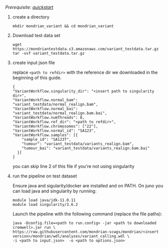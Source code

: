 

*Prerequisite: [quickstart](README.md)*


1. create a directory 
    ```
    mkdir mondrian_variant && cd mondrian_variant
    ```
2. Download test data set

    ```
    wget https://mondriantestdata.s3.amazonaws.com/variant_testdata.tar.gz
    tar -xvf variant_testdata.tar.gz
    ```

2. create input json file

    replace `<path to refdir>` with the reference dir we downloaded in the beginning of this guide.
    
    ```
    {
    "VariantWorkflow.singularity_dir": "<insert path to singularity dir>",
    "VariantWorkflow.normal_bam": "variant_testdata/normal_realign.bam",
    "VariantWorkflow.normal_bai": "variant_testdata/normal_realign.bam.bai",
    "VariantWorkflow.numThreads": 8,
    "VariantWorkflow.ref_dir": "<path to refdir>",
    "VariantWorkflow.chromosomes": ["22"],
    "VariantWorkflow.normal_id": "SA123",
    "VariantWorkflow.samples": [{
        "sample_id": "SA123T",
        "tumour": "variant_testdata/variants_realign.bam",
        "tumour_bai": "variant_testdata/variants_realign.bam.bai"
      }]
    }
    ```
    you can skip line 2 of this file if you're not using singularity 

4. run the pipeline on test dataset

    Ensure java and sigularity/docker are installed and on PATH. On juno you can load  java and singularity by running:
    
    ```
    module load java/jdk-11.0.11
    module load singularity/3.6.2
    ```
    
    Launch the pipeline with the following command (replace the file paths):
    
    ```
    java -Dconfig.file=<path to run.config> -jar <path to downloaded cromwell>.jar run \
    https://raw.githubusercontent.com/mondrian-scwgs/mondrian/<insert version>/mondrian/wdl/analyses/variant_calling.wdl \
    -i <path to input.json>  -o <path to options.json>
    ```
